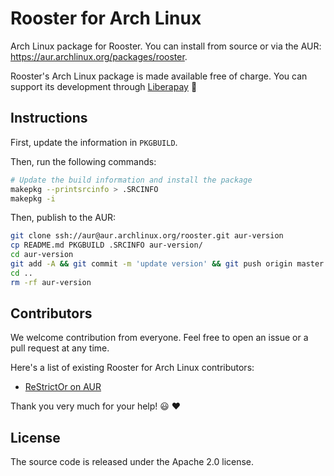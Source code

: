 # Rooster for Arch Linux

Arch Linux package for Rooster. You can install from source or via the AUR: https://aur.archlinux.org/packages/rooster.

Rooster's Arch Linux package is made available free of charge. You can support its development through [Liberapay](https://liberapay.com/conradkleinespel/) 💪

## Instructions

First, update the information in `PKGBUILD`.

Then, run the following commands:

```sh
# Update the build information and install the package
makepkg --printsrcinfo > .SRCINFO
makepkg -i
```

Then, publish to the AUR:
```sh
git clone ssh://aur@aur.archlinux.org/rooster.git aur-version
cp README.md PKGBUILD .SRCINFO aur-version/
cd aur-version
git add -A && git commit -m 'update version' && git push origin master
cd ..
rm -rf aur-version
```

## Contributors

We welcome contribution from everyone. Feel free to open an issue or a pull request at any time.

Here's a list of existing Rooster for Arch Linux contributors:

- [ReStrictOr on AUR](https://aur.archlinux.org/account/ReStrictOr)

Thank you very much for your help!  :smiley:  :heart:

## License

The source code is released under the Apache 2.0 license.
